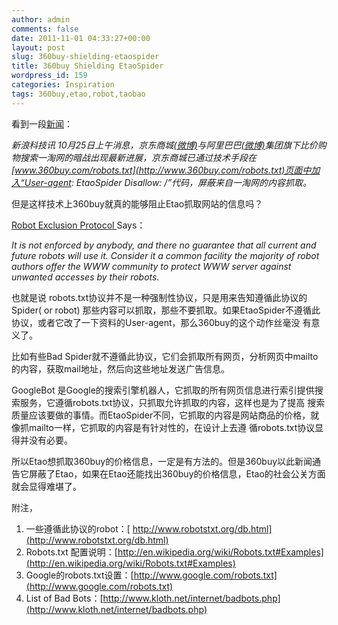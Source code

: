 ```yaml
---
author: admin
comments: false
date: 2011-11-01 04:33:27+00:00
layout: post
slug: 360buy-shielding-etaospider
title: 360buy Shielding EtaoSpider
wordpress_id: 159
categories: Inspiration
tags: 360buy,etao,robot,taobao
---
```


看到一段[新闻](http://tech.sina.com.cn/i/2011-10-25/11546226678.shtml)：

_新浪科技讯 10月25日上午消息，京东商城[(微博)](http://weibo.com/jingdong?zw=tech)与阿里巴巴[(微博)](http://weibo.com/aligroup?zw=tech)集团旗下比价购物搜索一淘网的暗战出现最新进展，京东商城已通过技术手段在[www.360buy.com/robots.txt](http://www.360buy.com/robots.txt)页面中加入“User-agent: EtaoSpider Disallow: /”代码，屏蔽来自一淘网的内容抓取。_

但是这样技术上360buy就真的能够阻止Etao抓取网站的信息吗？

[Robot Exclusion Protocol ](http://www.robotstxt.org/orig.html)Says：

_It is not enforced by anybody, and there no guarantee that all current and future robots will use it. Consider it a common facility the majority of robot authors offer the WWW community to protect WWW server against unwanted accesses by their robots._

也就是说 robots.txt协议并不是一种强制性协议，只是用来告知遵循此协议的Spider( or robot) 那些内容可以抓取，那些不要抓取。如果EtaoSpider不遵循此协议，或者它改了一下资料的User-agent，那么360buy的这个动作丝毫没 有意义了。

比如有些Bad Spider就不遵循此协议，它们会抓取所有网页，分析网页中mailto的内容，获取mail地址，然后向这些地址发送广告信息。

GoogleBot 是Google的搜索引擎机器人，它抓取的所有网页信息进行索引提供搜索服务，它遵循robots.txt协议，只抓取允许抓取的内容，这样也是为了提高 搜索质量应该要做的事情。而EtaoSpider不同，它抓取的内容是网站商品的价格，就像抓mailto一样，它抓取的内容是有针对性的，在设计上去遵 循robots.txt协议显得并没有必要。

所以Etao想抓取360buy的价格信息，一定是有方法的。但是360buy以此新闻通告它屏蔽了Etao，如果在Etao还能找出360buy的价格信息，Etao的社会公关方面就会显得难堪了。



附注，
1. 一些遵循此协议的robot：[ http://www.robotstxt.org/db.html](http://www.robotstxt.org/db.html)
2. Robots.txt 配置说明：[http://en.wikipedia.org/wiki/Robots.txt#Examples](http://en.wikipedia.org/wiki/Robots.txt#Examples)
3. Google的robots.txt设置：[http://www.google.com/robots.txt](http://www.google.com/robots.txt)
4. List of Bad Bots：[http://www.kloth.net/internet/badbots.php](http://www.kloth.net/internet/badbots.php)


